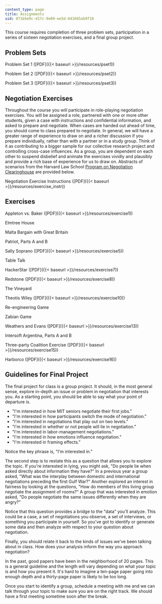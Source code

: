 ```yaml
---
content_type: page
title: Assignments
uid: 071b5e9c-d17c-9e09-ee5d-641665ab9f10
---
```


This course requires completion of three problem sets, participation in a series of sixteen negotiation exercises, and a final group project.

Problem Sets
------------

Problem Set 1 ([PDF]({{< baseurl >}}/resources/pset1))

Problem Set 2 ([PDF]({{< baseurl >}}/resources/pset2))

Problem Set 3 ([PDF]({{< baseurl >}}/resources/pset3))

Negotiation Exercises
---------------------

Throughout the course you will participate in role-playing negotiation exercises. You will be assigned a role, partnered with one or more other students, given a case with instructions and confidential information, and asked to prepare and negotiate. When cases are handed out ahead of time, you should come to class prepared to negotiate. In general, we will have a greater range of experience to draw on and a richer discussion if you prepare individually, rather than with a partner or in a study group. Think of it as contributing to a bigger sample for our collective research project and controlling cross-case influences. As a group, you are dependent on each other to suspend disbelief and animate the exercises vividly and plausibly and provide a rich base of experience for us to draw on. Abstracts of scenarios from the Harvard Law School [Program on Negotiation Clearinghouse](http://www.pon.harvard.edu/store/) are provided below.

Negotiation Exercise Instructions ([PDF]({{< baseurl >}}/resources/exercise_instr))

Exercises
---------

Appleton vs. Baker ([PDF]({{< baseurl >}}/resources/exercise1))

Elmtree House

Malta Bargain with Great Britain

Patriot, Parts A and B

Sally Soprano ([PDF]({{< baseurl >}}/resources/exercise5))

Table Talk

HackerStar ([PDF]({{< baseurl >}}/resources/exercise7))

Redstone ([PDF]({{< baseurl >}}/resources/exercise8))

The Vineyard

Theotis Wiley ([PDF]({{< baseurl >}}/resources/exercise10))

Re-engineering Game

Zabian Game

Weathers and Evans ([PDF]({{< baseurl >}}/resources/exercise13))

Intersoft Argentina, Parts A and B

Three-party Coalition Exercise ([PDF]({{< baseurl >}}/resources/exercise15))

Harborco ([PDF]({{< baseurl >}}/resources/exercise16))

Guidelines for Final Project
----------------------------

The final project for class is a group project. It should, in the most general sense, explore in-depth an issue or problem in negotiation that interests you. As a starting point, you should be able to say what your point of departure is.

*   "I'm interested in how MIT seniors negotiate their first jobs."
*   "I'm interested in how participants switch the mode of negotiation."
*   "I'm interested in negotiations that play out on two levels."
*   "I'm interested in whether or not people will lie in negotiation."
*   "I'm interested in labor-management negotiations."
*   "I'm interested in how emotions influence negotiation."
*   "I'm interested in framing effects."

Notice the key phrase is, "I'm interested in."

The second step is to restate this as a question that allows you to explore the topic. If you're interested in lying, you might ask, "Do people lie when asked directly about information they have?" In a previous year a group asked, "What was the interplay between domestic and international negotiations preceding the first Gulf War?" Another explored an interest in fairness by looking at the questions, "How do members of this living group negotiate the assignment of rooms?" A group that was interested in emotion asked, "Do people negotiate the same issues differently when they are angry?"

Notice that this question provides a bridge to the "data" you'll analyze. This could be a case, a set of negotiations you observe, a set of interviews, or something you participate in yourself. So you've got to identify or generate some data and then analyze with respect to your question about negotiation.

Finally, you should relate it back to the kinds of issues we've been talking about in class. How does your analysis inform the way you approach negotiation?

In the past, good papers have been in the neighborhood of 20 pages. This is a general guideline and the length will vary depending on what your topic is and how you present it. It's hard to imagine a ten-page paper going into enough depth and a thirty-page paper is likely to be too long.

Once you start to identify a group, schedule a meeting with me and we can talk through your topic to make sure you are on the right track. We should have a first meeting sometime soon after the break.